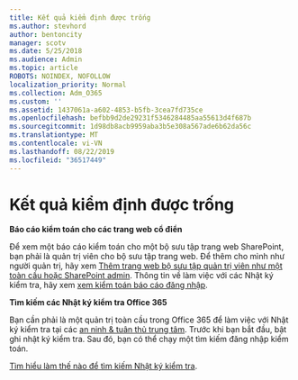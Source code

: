 ```yaml
---
title: Kết quả kiểm định được trống
ms.author: stevhord
author: bentoncity
manager: scotv
ms.date: 5/25/2018
ms.audience: Admin
ms.topic: article
ROBOTS: NOINDEX, NOFOLLOW
localization_priority: Normal
ms.collection: Adm_O365
ms.custom: ''
ms.assetid: 1437061a-a602-4853-b5fb-3cea7fd735ce
ms.openlocfilehash: befbb9d2de29231f5346284485aa55613d4f687b
ms.sourcegitcommit: 1d98db8acb9959aba3b5e308a567ade6b62da56c
ms.translationtype: MT
ms.contentlocale: vi-VN
ms.lasthandoff: 08/22/2019
ms.locfileid: "36517449"
---
```

# <a name="auditing-results-are-blank"></a>Kết quả kiểm định được trống

 **Báo cáo kiểm toán cho các trang web cổ điển**
  
Để xem một báo cáo kiểm toán cho một bộ sưu tập trang web SharePoint, bạn phải là quản trị viên cho bộ sưu tập trang web. Để thêm cho mình như người quản trị, hãy xem [Thêm trang web bộ sưu tập quản trị viên như một toàn cầu hoặc SharePoint admin](https://go.microsoft.com/fwlink/?linkid=869390). Thông tin về làm việc với các Nhật ký kiểm tra, hãy xem [xem kiểm toán báo cáo đăng nhập](https://go.microsoft.com/fwlink/?linkid=395237). 
  
 **Tìm kiếm các Nhật ký kiểm tra Office 365**
  
Bạn cần phải là một quản trị toàn cầu trong Office 365 để làm việc với Nhật ký kiểm tra tại các [an ninh &amp; tuân thủ trung tâm](https://protection.office.com). Trước khi bạn bắt đầu, bật ghi nhật ký kiểm tra. Sau đó, bạn có thể chạy một tìm kiếm đăng nhập kiểm toán. 
  
[Tìm hiểu làm thế nào để tìm kiếm Nhật ký kiểm tra](https://go.microsoft.com/fwlink/?linkid=708432).
  

